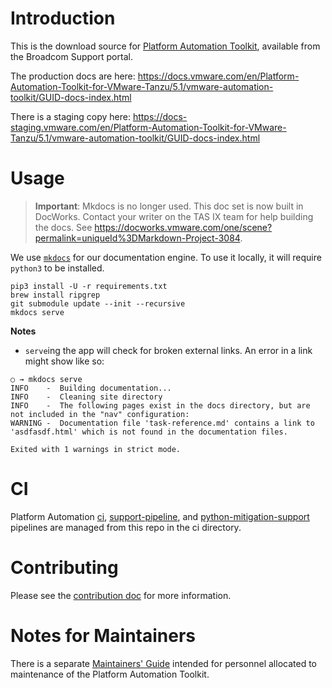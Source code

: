 # Introduction

This is the download source for
[Platform Automation Toolkit](https://support.broadcom.com/group/ecx/productdownloads?subfamily=Platform%20Automation%20Toolkit
),
available from the Broadcom Support portal.

The production docs are here:
https://docs.vmware.com/en/Platform-Automation-Toolkit-for-VMware-Tanzu/5.1/vmware-automation-toolkit/GUID-docs-index.html

There is a staging copy here:
https://docs-staging.vmware.com/en/Platform-Automation-Toolkit-for-VMware-Tanzu/5.1/vmware-automation-toolkit/GUID-docs-index.html

# Usage

>**Important**: Mkdocs is no longer used. This doc set is now built in DocWorks.
>Contact your writer on the TAS IX team for help building the docs.
>See https://docworks.vmware.com/one/scene?permalink=uniqueId%3DMarkdown-Project-3084.


We use [`mkdocs`](https://www.mkdocs.org/) for our documentation engine.
To use it locally, it will require `python3` to be installed.

```
pip3 install -U -r requirements.txt
brew install ripgrep
git submodule update --init --recursive
mkdocs serve
```

**Notes**
* `serve`ing the app will check for broken external links.
  An error in a link might show like so:

```
○ → mkdocs serve
INFO    -  Building documentation...
INFO    -  Cleaning site directory
INFO    -  The following pages exist in the docs directory, but are not included in the "nav" configuration:
WARNING -  Documentation file 'task-reference.md' contains a link to 'asdfasdf.html' which is not found in the documentation files.

Exited with 1 warnings in strict mode.
```

# CI

Platform Automation
[ci](https://platform-automation.ci.cf-app.com/teams/main/pipelines/python-mitigation-support),
[support-pipeline](https://platform-automation.ci.cf-app.com/teams/main/pipelines/support-pipeline),
and
[python-mitigation-support](https://platform-automation.ci.cf-app.com/teams/main/pipelines/python-mitigation-support) pipelines are managed from this repo in the ci directory.

# Contributing

Please see the [contribution doc](CONTRIBUTING.md) for more information.

# Notes for Maintainers

There is a separate [Maintainers' Guide](MAINTAINERS_GUIDE.md)
intended for personnel allocated to maintenance
of the Platform Automation Toolkit.
